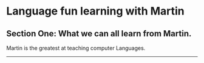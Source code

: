 <h1> Language fun learning with Martin</h1>
<h2>Section One: What we can all learn from Martin.</h2>
<p> Martin is the greatest at teaching computer Languages.</p>

<hr>
